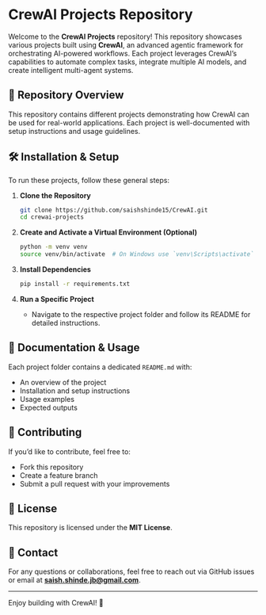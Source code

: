 # CrewAI Projects Repository

Welcome to the **CrewAI Projects** repository! This repository showcases various projects built using **CrewAI**, an advanced agentic framework for orchestrating AI-powered workflows. Each project leverages CrewAI’s capabilities to automate complex tasks, integrate multiple AI models, and create intelligent multi-agent systems.

## 📌 Repository Overview
This repository contains different projects demonstrating how CrewAI can be used for real-world applications. Each project is well-documented with setup instructions and usage guidelines.

## 🛠️ Installation & Setup
To run these projects, follow these general steps:

1. **Clone the Repository**
   ```bash
   git clone https://github.com/saishshinde15/CrewAI.git
   cd crewai-projects
   ```

2. **Create and Activate a Virtual Environment (Optional)**
   ```bash
   python -m venv venv
   source venv/bin/activate  # On Windows use `venv\Scripts\activate`
   ```

3. **Install Dependencies**
   ```bash
   pip install -r requirements.txt
   ```

4. **Run a Specific Project**
   - Navigate to the respective project folder and follow its README for detailed instructions.

## 📖 Documentation & Usage
Each project folder contains a dedicated `README.md` with:
- An overview of the project
- Installation and setup instructions
- Usage examples
- Expected outputs

## 🤝 Contributing
If you’d like to contribute, feel free to:
- Fork this repository
- Create a feature branch
- Submit a pull request with your improvements

## 📜 License
This repository is licensed under the **MIT License**.

## 📧 Contact
For any questions or collaborations, feel free to reach out via GitHub issues or email at **saish.shinde.jb@gmail.com**.

---
Enjoy building with CrewAI! 🚀

